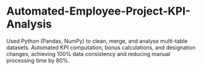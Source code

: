 # Automated-Employee-Project-KPI-Analysis
Used Python (Pandas, NumPy) to clean, merge, and analyse multi-table datasets. Automated KPI computation, bonus calculations, and designation changes, achieving 100% data consistency and reducing manual processing time by 80%.

